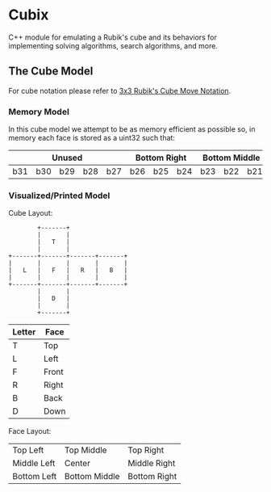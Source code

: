 # Cubix
C++ module for emulating a Rubik's cube and its behaviors for implementing solving algorithms, search algorithms, and more.

## The Cube Model

For cube notation please refer to [3x3 Rubik's Cube Move Notation](https://jperm.net/3x3/moves).

### Memory Model
In this cube model we attempt to be as memory efficient as possible so, in memory each face is stored as a uint32 such that:

<table>
    <thead>
    <tr>
        <th colspan="5">Unused</th>
        <th colspan="3">Bottom Right</th>
        <th colspan="3">Bottom Middle</th>
        <th colspan="3">Bottom Left</th>
        <th colspan="3">Middle Right</th>
        <th colspan="3">Center</th>
        <th colspan="3">Middle Left</th>
        <th colspan="3">Top Right</th>
        <th colspan="3">Top Middle</th>
        <th colspan="3">Top Left</th>
    </tr>
    </thead>
    <tbody>
    <tr>
        <td>b31</td>
        <td>b30</td>
        <td>b29</td>
        <td>b28</td>
        <td>b27</td>
        <td>b26</td>
        <td>b25</td>
        <td>b24</td>
        <td>b23</td>
        <td>b22</td>
        <td>b21</td>
        <td>b20</td>
        <td>b19</td>
        <td>b18</td>
        <td>b17</td>
        <td>b16</td>
        <td>b15</td>
        <td>b14</td>
        <td>b13</td>
        <td>b12</td>
        <td>b11</td>
        <td>b10</td>
        <td>b9</td>
        <td>b8</td>
        <td>b7</td>
        <td>b6</td>
        <td>b5</td>
        <td>b4</td>
        <td>b3</td>
        <td>b2</td>
        <td>b1</td>
        <td>b0</td>
    </tr>
    </tbody>
</table>


### Visualized/Printed Model

Cube Layout:
```text
        +-------+
        |       |
        |   T   |
        |       |
+-------+-------+-------+-------+
|       |       |       |       |
|   L   |   F   |   R   |   B   |
|       |       |       |       |
+-------+-------+-------+-------+
        |       |
        |   D   |
        |       |
        +-------+
```

| Letter | Face  |
| ------ | ----- |
| T      | Top   |
| L      | Left  |
| F      | Front |
| R      | Right |
| B      | Back  |
| D      | Down  |

Face Layout:
<table>
    <tbody>
    <tr>
        <td>Top Left</td>
        <td>Top Middle</td>
        <td>Top Right</td>
    </tr>
    <tr>
        <td>Middle Left</td>
        <td>Center</td>
        <td>Middle Right</td>
    </tr>
    <tr>
        <td>Bottom Left</td>
        <td>Bottom Middle</td>
        <td>Bottom Right</td>
    </tr>
    </tbody>
</table>